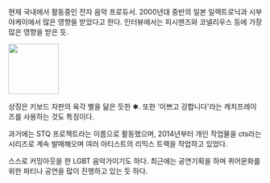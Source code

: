 현재 국내에서 활동중인 전자 음악 프로듀서. 2000년대 중반의 일본 일렉트로닉과 시부야케이에서 많은 영향을 받았다고 한다.
인터뷰에서는 피시맨즈와 코넬리우스 등에 가장 많은 영향을 받은 듯.

<img src="https://f1.bcbits.com/img/0003560581_10.jpg" width="100">

상징은 키보드 자판의 육각 별을 닮은 듯한 ✱. 또한 '이쁘고 강합니다'라는 캐치프레이즈를 사용하는 것도 특징이다.

과거에는 STQ 프로젝트라는 이름으로 활동했으며, 2014년부터 개인 작업물을 cts라는 시리즈로 계속 발매해오며 여러 아티스트의
리믹스 트랙을 작업하고 있었다.

스스로 커밍아웃을 한 LGBT 음악가이기도 하다. 최근에는 공연기획을 하며 퀴어문화를 위한 파티나 공연을 많이 진행하고 있는 듯
하다.